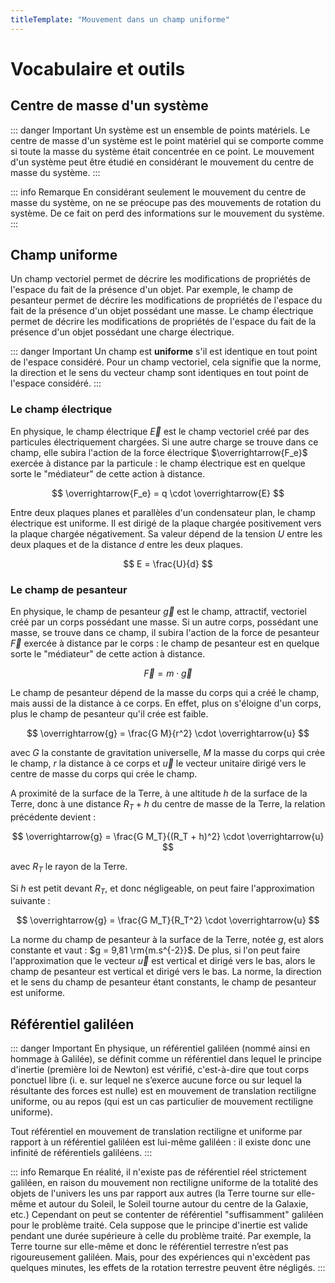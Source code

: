 ```yaml
---
titleTemplate: "Mouvement dans un champ uniforme"
---
```


# Vocabulaire et outils

## Centre de masse d'un système

::: danger Important
Un système est un ensemble de points matériels. Le centre de masse d'un système est le point matériel qui se comporte comme si toute la masse du système était concentrée en ce point. Le mouvement d'un système peut être étudié en considérant le mouvement du centre de masse du système.
:::

::: info Remarque
En considérant seulement le mouvement du centre de masse du système, on ne se préocupe pas des mouvements de rotation du système. De ce fait on perd des informations sur le mouvement du système.
:::

## Champ uniforme

Un champ vectoriel permet de décrire les modifications de propriétés de l'espace du fait de la présence d'un objet. Par exemple, le champ de pesanteur permet de décrire les modifications de propriétés de l'espace du fait de la présence d'un objet possédant une masse. Le champ électrique permet de décrire les modifications de propriétés de l'espace du fait de la présence d'un objet possédant une charge électrique.

::: danger Important
Un champ est **uniforme** s'il est identique en tout point de l'espace considéré. Pour un champ vectoriel, cela signifie que la norme, la direction et le sens du vecteur champ sont identiques en tout point de l'espace considéré.
:::

### Le champ électrique

En physique, le champ électrique $\overrightarrow{E}$ est le champ vectoriel créé par des particules électriquement chargées. Si une autre charge se trouve dans ce champ, elle subira l'action de la force électrique $\overrightarrow{F_e}$ exercée à distance par la particule : le champ électrique est en quelque sorte le "médiateur" de cette action à distance.

$$
\overrightarrow{F_e} = q \cdot \overrightarrow{E}
$$

Entre deux plaques planes et parallèles d'un condensateur plan, le champ électrique est uniforme. Il est dirigé de la plaque chargée positivement vers la plaque chargée négativement. Sa valeur dépend de la tension $U$ entre les deux plaques et de la distance $d$ entre les deux plaques.

$$
E = \frac{U}{d}
$$

### Le champ de pesanteur

En physique, le champ de pesanteur $\overrightarrow{g}$ est le champ, attractif, vectoriel créé par un corps possédant une masse. Si un autre corps, possédant une masse, se trouve dans ce champ, il subira l'action de la force de pesanteur $\overrightarrow{F}$ exercée à distance par le corps : le champ de pesanteur est en quelque sorte le "médiateur" de cette action à distance.

$$
\overrightarrow{F} = m \cdot \overrightarrow{g}
$$

Le champ de pesanteur dépend de la masse du corps qui a créé le champ, mais aussi de la distance à ce corps. En effet, plus on s'éloigne d'un corps, plus le champ de pesanteur qu'il crée est faible.

$$
\overrightarrow{g} = \frac{G M}{r^2} \cdot \overrightarrow{u}
$$

avec $G$ la constante de gravitation universelle, $M$ la masse du corps qui crée le champ, $r$ la distance à ce corps et $\overrightarrow{u}$ le vecteur unitaire dirigé vers le centre de masse du corps qui crée le champ.

A proximité de la surface de la Terre, à une altitude $h$ de la surface de la Terre, donc à une distance $R_T + h$ du centre de masse de la Terre, la relation précédente devient :

$$
\overrightarrow{g} = \frac{G M_T}{(R_T + h)^2} \cdot \overrightarrow{u}
$$

avec $R_T$ le rayon de la Terre.

Si $h$ est petit devant $R_T$, et donc négligeable, on peut faire l'approximation suivante :

$$
\overrightarrow{g} = \frac{G M_T}{R_T^2} \cdot \overrightarrow{u}
$$

La norme du champ de pesanteur à la surface de la Terre, notée $g$, est alors constante et vaut : $g = 9,81 \rm{m.s^{-2}}$. De plus, si l'on peut faire l'approximation que le vecteur $\overrightarrow{u}$ est vertical et dirigé vers le bas, alors le champ de pesanteur est vertical et dirigé vers le bas. La norme, la direction et le sens du champ de pesanteur étant constants, le champ de pesanteur est uniforme.

## Référentiel galiléen

::: danger Important
En physique, un référentiel galiléen (nommé ainsi en hommage à Galilée), se définit comme un référentiel dans lequel le principe d'inertie (première loi de Newton) est vérifié, c'est-à-dire que tout corps ponctuel libre (i. e. sur lequel ne s’exerce aucune force ou sur lequel la résultante des forces est nulle) est en mouvement de translation rectiligne uniforme, ou au repos (qui est un cas particulier de mouvement rectiligne uniforme).

Tout référentiel en mouvement de translation rectiligne et uniforme par rapport à un référentiel galiléen est lui-même galiléen : il existe donc une infinité de référentiels galiléens.
:::

::: info Remarque
En réalité, il n'existe pas de référentiel réel strictement galiléen, en raison du mouvement non rectiligne uniforme de la totalité des objets de l'univers les uns par rapport aux autres (la Terre tourne sur elle-même et autour du Soleil, le Soleil tourne autour du centre de la Galaxie, etc.) Cependant on peut se contenter de référentiel "suffisamment" galiléen pour le problème traité. Cela suppose que le principe d'inertie est valide pendant une durée supérieure à celle du problème traité. Par exemple, la Terre tourne sur elle-même et donc le référentiel terrestre n’est pas rigoureusement galiléen. Mais, pour des expériences qui n'excèdent pas quelques minutes, les effets de la rotation terrestre peuvent être négligés.
:::
